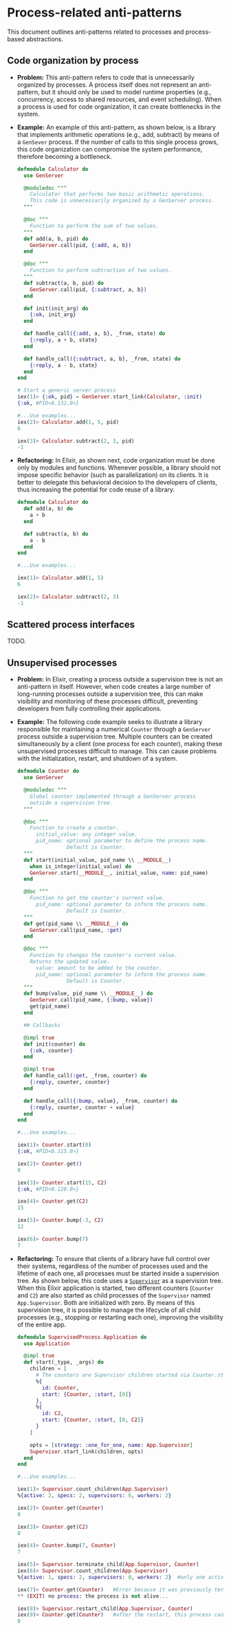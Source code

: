 # Process-related anti-patterns

This document outlines anti-patterns related to processes and process-based abstractions.

## Code organization by process

  * **Problem:** This anti-pattern refers to code that is unnecessarily organized by processes. A process itself does not represent an anti-pattern, but it should only be used to model runtime properties (e.g., concurrency, access to shared resources, and event scheduling). When a process is used for code organization, it can create bottlenecks in the system.

  * **Example:** An example of this anti-pattern, as shown below, is a library that implements arithmetic operations (e.g., add, subtract) by means of a `GenSever` process. If the number of calls to this single process grows, this code organization can compromise the system performance, therefore becoming a bottleneck.

    ```elixir
    defmodule Calculator do
      use GenServer

      @moduledoc """
        Calculator that performs two basic arithmetic operations.
        This code is unnecessarily organized by a GenServer process.
      """

      @doc """
        Function to perform the sum of two values.
      """
      def add(a, b, pid) do
        GenServer.call(pid, {:add, a, b})
      end

      @doc """
        Function to perform subtraction of two values.
      """
      def subtract(a, b, pid) do
        GenServer.call(pid, {:subtract, a, b})
      end

      def init(init_arg) do
        {:ok, init_arg}
      end

      def handle_call({:add, a, b}, _from, state) do
        {:reply, a + b, state}
      end

      def handle_call({:subtract, a, b}, _from, state) do
        {:reply, a - b, state}
      end
    end

    # Start a generic server process
    iex(1)> {:ok, pid} = GenServer.start_link(Calculator, :init)
    {:ok, #PID<0.132.0>}

    #...Use examples...
    iex(2)> Calculator.add(1, 5, pid)
    6

    iex(3)> Calculator.subtract(2, 3, pid)
    -1
    ```

* **Refactoring:** In Elixir, as shown next, code organization must be done only by modules and functions. Whenever possible, a library should not impose specific behavior (such as parallelization) on its clients. It is better to delegate this behavioral decision to the developers of clients, thus increasing the potential for code reuse of a library.

  ```elixir
  defmodule Calculator do
    def add(a, b) do
      a + b
    end

    def subtract(a, b) do
      a - b
    end
  end

  #...Use examples...

  iex(1)> Calculator.add(1, 5)
  6

  iex(2)> Calculator.subtract(2, 3)
  -1
  ```

## Scattered process interfaces

TODO.

## Unsupervised processes

  * **Problem:** In Elixir, creating a process outside a supervision tree is not an anti-pattern in itself. However, when code creates a large number of long-running processes outside a supervision tree, this can make visibility and monitoring of these processes difficult, preventing developers from fully controlling their applications.

  * **Example:** The following code example seeks to illustrate a library responsible for maintaining a numerical `Counter` through a `GenServer` process outside a supervision tree. Multiple counters can be created simultaneously by a client (one process for each counter), making these unsupervised processes difficult to manage. This can cause problems with the initialization, restart, and shutdown of a system.

    ```elixir
    defmodule Counter do
      use GenServer

      @moduledoc """
        Global counter implemented through a GenServer process
        outside a supervision tree.
      """

      @doc """
        Function to create a counter.
          initial_value: any integer value.
          pid_name: optional parameter to define the process name.
                    Default is Counter.
      """
      def start(initial_value, pid_name \\ __MODULE__)
        when is_integer(initial_value) do
        GenServer.start(__MODULE__, initial_value, name: pid_name)
      end

      @doc """
        Function to get the counter's current value.
          pid_name: optional parameter to inform the process name.
                    Default is Counter.
      """
      def get(pid_name \\ __MODULE__) do
        GenServer.call(pid_name, :get)
      end

      @doc """
        Function to changes the counter's current value.
        Returns the updated value.
          value: amount to be added to the counter.
          pid_name: optional parameter to inform the process name.
                    Default is Counter.
      """
      def bump(value, pid_name \\ __MODULE__) do
        GenServer.call(pid_name, {:bump, value})
        get(pid_name)
      end

      ## Callbacks

      @impl true
      def init(counter) do
        {:ok, counter}
      end

      @impl true
      def handle_call(:get, _from, counter) do
        {:reply, counter, counter}
      end

      def handle_call({:bump, value}, _from, counter) do
        {:reply, counter, counter + value}
      end
    end

    #...Use examples...

    iex(1)> Counter.start(0)
    {:ok, #PID<0.115.0>}

    iex(2)> Counter.get()
    0

    iex(3)> Counter.start(15, C2)
    {:ok, #PID<0.120.0>}

    iex(4)> Counter.get(C2)
    15

    iex(5)> Counter.bump(-3, C2)
    12

    iex(6)> Counter.bump(7)
    7
    ```

  * **Refactoring:** To ensure that clients of a library have full control over their systems, regardless of the number of processes used and the lifetime of each one, all processes must be started inside a supervision tree. As shown below, this code uses a [`Supervisor`](https://hexdocs.pm/elixir/main/Supervisor.html) as a supervision tree. When this Elixir application is started, two different counters (`Counter` and `C2`) are also started as child processes of the `Supervisor` named `App.Supervisor`. Both are initialized with zero. By means of this supervision tree, it is possible to manage the lifecycle of all child processes (e.g., stopping or restarting each one), improving the visibility of the entire app.

    ```elixir
    defmodule SupervisedProcess.Application do
      use Application

      @impl true
      def start(_type, _args) do
        children = [
          # The counters are Supervisor children started via Counter.start(0).
          %{
            id: Counter,
            start: {Counter, :start, [0]}
          },
          %{
            id: C2,
            start: {Counter, :start, [0, C2]}
          }
        ]

        opts = [strategy: :one_for_one, name: App.Supervisor]
        Supervisor.start_link(children, opts)
      end
    end

    #...Use examples...

    iex(1)> Supervisor.count_children(App.Supervisor)
    %{active: 2, specs: 2, supervisors: 0, workers: 2}

    iex(2)> Counter.get(Counter)
    0

    iex(3)> Counter.get(C2)
    0

    iex(4)> Counter.bump(7, Counter)
    7

    iex(5)> Supervisor.terminate_child(App.Supervisor, Counter)
    iex(6)> Supervisor.count_children(App.Supervisor)
    %{active: 1, specs: 2, supervisors: 0, workers: 2}  #only one active

    iex(7)> Counter.get(Counter)   #Error because it was previously terminated
    ** (EXIT) no process: the process is not alive...

    iex(8)> Supervisor.restart_child(App.Supervisor, Counter)
    iex(9)> Counter.get(Counter)   #after the restart, this process can be accessed again
    0
    ```
